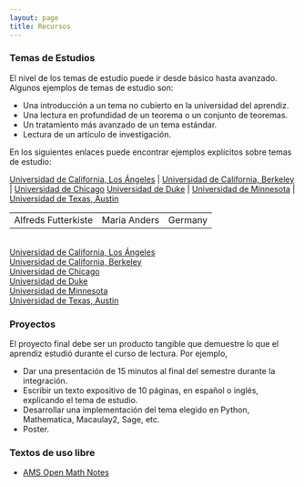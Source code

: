 ```yaml
---
layout: page
title: Recursos
---
```


### Temas de Estudios

El nivel de los temas de estudio puede ir desde básico hasta avanzado. Algunos ejemplos de temas de estudio son:
<ul>
    <li>Una introducción a un tema no cubierto en la universidad del aprendiz.</li>
    <li>Una lectura en profundidad de un teorema o un conjunto de teoremas.</li>
    <li>Un tratamiento más avanzado de un tema estándar.</li>
    <li>Lectura de un artículo de investigación.</li>
</ul>

En los siguientes enlaces puede encontrar ejemplos explícitos sobre temas de estudio:

<a href="https://www.math.ucla.edu/~drp/past_projects.html">Universidad de California, Los Ángeles</a>  | <a href="https://math.berkeley.edu/wp/drp/past-drp-projects/">Universidad de California, Berkeley</a> | <a href="https://math.uchicago.edu/~drp/past-projects/">Universidad de Chicago</a>
<a href="https://sites.google.com/view/twoples/about/past-years?authuser=0">Universidad de Duke</a> | <a href="https://www-users.cse.umn.edu/~mahrud/drp/bookshelf/">Universidad de Minnesota</a> | <a href="https://web.ma.utexas.edu/users/drp/projects.html">Universidad de Texas, Austin</a>

<table>
  <tr>
    <td>Alfreds Futterkiste </td>
    <td> Maria Anders </td>
    <td> Germany </td>
  </tr>
</table>

<br>
<a href="https://www.math.ucla.edu/~drp/past_projects.html">Universidad de California, Los Ángeles</a>
<br>
<a href="https://math.berkeley.edu/wp/drp/past-drp-projects/">Universidad de California, Berkeley</a>
<br>
<a href="https://math.uchicago.edu/~drp/past-projects/">Universidad de Chicago</a>
<br>
<a href="https://sites.google.com/view/twoples/about/past-years?authuser=0">Universidad de Duke</a>
<br>
<a href="https://www-users.cse.umn.edu/~mahrud/drp/bookshelf/">Universidad de Minnesota</a>
<br>
<a href="https://web.ma.utexas.edu/users/drp/projects.html">Universidad de Texas, Austin</a>
<br>

### Proyectos
El proyecto final debe ser un producto tangible que demuestre lo que el aprendiz estudió durante el curso de lectura. Por ejemplo,
<ul>
    <li>Dar una presentación de 15 minutos al final del semestre durante la integración.</li>
    <li>Escribir un texto expositivo de 10 páginas, en español o inglés, explicando el tema de estudio. </li>
    <li>Desarrollar una implementación del tema elegido en Python, Mathematica, Macaulay2, Sage, etc.</li>
    <li>Poster.</li>
</ul>

### Textos de uso libre
<ul>
    <li><a href="https://www.ams.org/open-math-notes ">AMS Open Math Notes</a></li>    
</ul>

